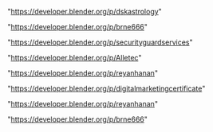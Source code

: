 "https://developer.blender.org/p/dskastrology"

"https://developer.blender.org/p/brne666"

"https://developer.blender.org/p/securityguardservices"

"https://developer.blender.org/p/Alletec"

"https://developer.blender.org/p/reyanhanan"

 
"https://developer.blender.org/p/digitalmarketingcertificate"


"https://developer.blender.org/p/reyanhanan"


"https://developer.blender.org/p/brne666"


 
